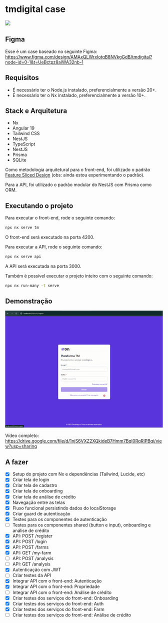 # tmdigital case

<a alt="Terra Magna Logo" href="https://terramagna.com.br" target="_blank" rel="noreferrer"><img src="https://terramagna.com.br/wp-content/uploads/2024/05/TM_Logo_Reduzida_Monocromatica.png.webp" width="200"></a>

## Figma

Esse é um case baseado no seguinte Figma:
https://www.figma.com/design/AMAxQLWrxIotqB8NVkgGdB/tmdigital?node-id=0-1&t=UeBctpz8alWA32nb-1

## Requisitos

- É necessário ter o Node.js instalado, preferencialmente a versão 20+.
- É necessário ter o Nx instalado, preferencialmente a versão 10+.

## Stack e Arquitetura

- Nx
- Angular 19
- Tailwind CSS
- NestJS
- TypeScript
- NestJS
- Prisma
- SQLite

Como metodologia arquitetural para o front-end, foi utilizado o padrão [Feature Sliced Design](https://feature-sliced.design/) (obs: ainda estou experimentando o padrão).

Para a API, foi utilizado o padrão modular do NestJS com Prisma como ORM.

## Executando o projeto

Para executar o front-end, rode o seguinte comando:

```sh
npx nx serve tm
```

O front-end será executado na porta 4200.

Para executar a API, rode o seguinte comando:

```sh
npx nx serve api
```

A API será executada na porta 3000.

Também é possível executar o projeto inteiro com o seguinte comando:

```sh
npx nx run-many -t serve
```

## Demonstração

<img src="./tm-gif.gif" alt="Demonstração" />

Vídeo completo: https://drive.google.com/file/d/1njS6VXZ2XQkideB7Hmm7BqI0RqRIPBqi/view?usp=sharing

## A fazer

- [x] Setup do projeto com Nx e dependências (Tailwind, Lucide, etc)
- [x] Criar tela de login
- [x] Criar tela de cadastro
- [x] Criar tela de onboarding
- [x] Criar tela de análise de crédito
- [x] Navegação entre as telas
- [x] Fluxo funcional persistindo dados do localStorage
- [x] Criar guard de autenticação
- [x] Testes para os componentes de autenticação
- [ ] Testes para os componentes shared (button e input), onboarding e análise de crédito
- [x] API: POST /register
- [x] API: POST /login
- [x] API: POST /farms
- [x] API: GET /my-farm
- [ ] API: POST /analysis
- [ ] API: GET /analysis
- [x] Autenticação com JWT
- [ ] Criar testes da API
- [x] Integrar API com o front-end: Autenticação
- [x] Integrar API com o front-end: Propriedade
- [ ] Integrar API com o front-end: Análise de crédito
- [x] Criar testes dos serviços do front-end: Onboarding
- [x] Criar testes dos serviços do front-end: Auth
- [x] Criar testes dos serviços do front-end: Farm
- [ ] Criar testes dos serviços do front-end: Análise de crédito
